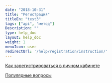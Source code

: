 ```yaml
---
date: "2018-10-31"
title: "Регистрация"
titleEn: "test3"
tags: ["api", "метод"]
Description: ""
type: help_doc
layout: help_doc
weight: 1
menuIcon: user
redirectUrl: '/help/registration/instruction/'
---
```


[Как зарегистрироваться в личном кабинете](/registration/instruction/)

[Популярные вопросы](/registration/questions/)
